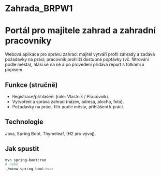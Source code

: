 # Zahrada_BRPW1
# Portál pro majitele zahrad a zahradní pracovníky

Webová aplikace pro správu zahrad: majitel vytváří profil zahrady a zadává požadavky na práci; pracovník prohlíží dostupné poptávky (vč. filtrování podle města), hlásí se na ně a po provedení přidává report s fotkami a popisem.

## Funkce (stručně)
- Registrace/přihlášení (role: Vlastník / Pracovník).
- Vytvoření a správa zahrad (název, adresa, plocha, foto).
- Požadavky na práci, filtr podle města, přihlášení k práci.

## Technologie
Java, Spring Boot, Thymeleaf, (H2 pro vývoj).

## Jak spustit
```bash
mvn spring-boot:run
# nebo
./mvnw spring-boot:run

